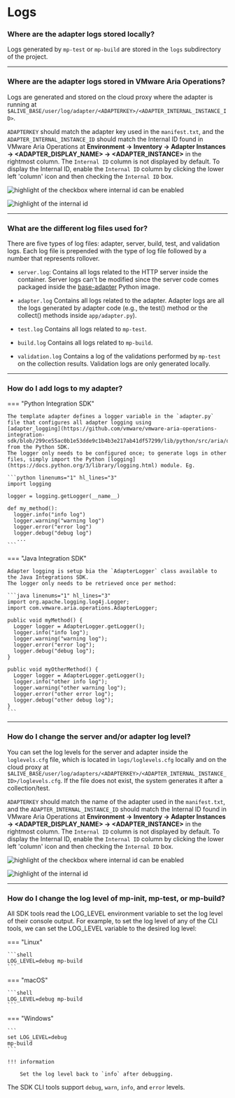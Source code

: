 # Logs


###  Where are the adapter logs stored locally?

Logs generated by `mp-test` or `mp-build` are stored in the `logs` subdirectory of the
project.

---
###  Where are the adapter logs stored in VMware Aria Operations?

Logs are generated and stored on the cloud proxy where the adapter is running at 
`$ALIVE_BASE/user/log/adapter/<ADAPTERKEY>/<ADAPTER_INTERNAL_INSTANCE_ID>`.

`ADAPTERKEY` should match the adapter key used in the `manifest.txt`, and the `ADAPTER_INTERNAL_INSTANCE_ID` should
match the Internal ID
found in VMware Aria Operations at **Environment &rarr; Inventory &rarr; Adapter Instances &rarr;
&lt;ADAPTER_DISPLAY_NAME&gt; &rarr; &lt;ADAPTER_INSTANCE&gt;** in the rightmost column.
The `Internal ID` column is not displayed by default. To display the Internal ID, enable the `Internal ID` column by
clicking the lower left 'column' icon and then checking the `Internal ID` box.

![highlight of the checkbox where internal id can be enabled](../images/enable_internal_id_column.png)

![highlight of the internal id](../images/highlight_internal_id_column.png)

---
### What are the different log files used for?

There are five types of log files: adapter, server, build, test, and validation logs.
Each log file is prepended with the type of log file followed by a number that represents rollover.

- `server.log`:
  Contains all logs related to the HTTP server inside the container. Server logs can't be modified since the server code
  comes packaged
  inside
  the [base-adapter](https://projects.registry.vmware.com/harbor/projects/46752/repositories/base-adapter/artifacts-tab)
  Python image.

- `adapter.log`
  Contains all logs related to the adapter. Adapter logs are all the logs generated by adapter code (e.g., the test()
  method or the collect() methods inside
  `app/adapter.py`).

- `test.log`
  Contains all logs related to `mp-test`.

- `build.log`
  Contains all logs related to `mp-build`.

- `validation.log`
  Contains a log of the validations performed by `mp-test` on the collection results. Validation logs are only generated locally.

---
###  How do I add logs to my adapter?

=== "Python Integration SDK"

    The template adapter defines a logger variable in the `adapter.py` file that configures all adapter logging using 
    [adapter_logging](https://github.com/vmware/vmware-aria-operations-integration-sdk/blob/299ce55ac0b1e53dde9c1b4b3e217ab41df57299/lib/python/src/aria/ops/adapter_logging.py) from the Python SDK.
    The logger only needs to be configured once; to generate logs in other files, simply import the Python [logging](https://docs.python.org/3/library/logging.html) module. Eg.

    ```python linenums="1" hl_lines="3"
    import logging

    logger = logging.getLogger(__name__)

    def my_method():
      logger.info("info log")
      logger.warning("warning log")
      logger.error("error log")
      logger.debug("debug log")
       ...
    ```

=== "Java Integration SDK"

    Adapter logging is setup bia the `AdapterLogger` class available to the Java Integrations SDK.
    The logger only needs to be retrieved once per method:

    ```java linenums="1" hl_lines="3"
    import org.apache.logging.log4j.Logger;
    import com.vmware.aria.operations.AdapterLogger;

    public void myMethod() {
      Logger logger = AdapterLogger.getLogger();
      logger.info("info log");
      logger.warning("warning log");
      logger.error("error log");
      logger.debug("debug log");
    }

    public void myOtherMethod() {
      Logger logger = AdapterLogger.getLogger();
      logger.info("other info log");
      logger.warning("other warning log");
      logger.error("other error log");
      logger.debug("other debug log");
    }
    ```

---
###  How do I change the server and/or adapter log level?

You can set the log levels for the server and adapter inside the `loglevels.cfg` file,
which is located in `logs/loglevels.cfg` locally and on the cloud proxy
at `$ALIVE_BASE/user/log/adapters/<ADAPTERKEY>/<ADAPTER_INTERNAL_INSTANCE_ID>/loglevels.cfg`.
If the file does not exist, the system generates it after a collection/test.

`ADAPTERKEY` should match the name of the adapter used in the `manifest.txt`, and the `ADAPTER_INTERNAL_INSTANCE_ID`
should match the Internal ID
found in VMware Aria Operations at **Environment &rarr; Inventory &rarr; Adapter Instances &rarr;
&lt;ADAPTER_DISPLAY_NAME&gt; &rarr; &lt;ADAPTER_INSTANCE&gt;** in the rightmost column.
The `Internal ID` column is not displayed by default. To display the Internal ID, enable the `Internal ID` column by
clicking the lower left 'column' icon and then checking the `Internal ID` box.

![highlight of the checkbox where internal id can be enabled](../images/enable_internal_id_column.png)

![highlight of the internal id](../images/highlight_internal_id_column.png)

---
###  How do I change the log level of mp-init, mp-test, or mp-build?

All SDK tools read the LOG_LEVEL environment variable to set the log level of their console output.
For example,
to set the log level of any of the CLI tools, we can set the LOG_LEVEL variable to the desired log level:

=== "Linux"

    ```shell
    LOG_LEVEL=debug mp-build
    ```

=== "macOS"

    ```shell
    LOG_LEVEL=debug mp-build
    ```
=== "Windows"

    ```
    set LOG_LEVEL=debug
    mp-build
    ```

    !!! information

        Set the log level back to `info` after debugging.

The SDK CLI tools support `debug`, `warn`, `info`, and `error` levels.
